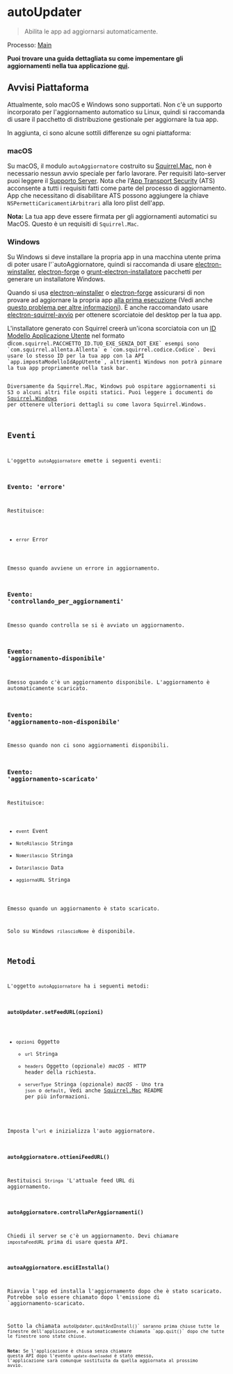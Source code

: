 # autoUpdater

> Abilita le app ad aggiornarsi automaticamente.

Processo: [Main](../glossary.md#main-process)

**Puoi trovare una guida dettagliata su come impementare gli aggiornamenti nella tua applicazione [qui](../tutorial/updates.md).**

## Avvisi Piattaforma

Attualmente, solo macOS e Windows sono supportati. Non c'è un supporto incorporato per l'aggiornamento automatico su Linux, quindi si raccomanda di usare il pacchetto di distribuzione gestionale per aggiornare la tua app.

In aggiunta, ci sono alcune sottili differenze su ogni piattaforma:

### macOS

Su macOS, il modulo `autoAggiornatore` costruito su [Squirrel.Mac](https://github.com/Squirrel/Squirrel.Mac), non è necessario nessun avvio speciale per farlo lavorare. Per requisiti lato-server puoi leggere il [Supporto Server](https://github.com/Squirrel/Squirrel.Mac#server-support). Nota che l'[App Transport Security](https://developer.apple.com/library/content/documentation/General/Reference/InfoPlistKeyReference/Articles/CocoaKeys.html#//apple_ref/doc/uid/TP40009251-SW35) (ATS) acconsente a tutti i requisiti fatti come parte del processo di aggiornamento. App che necessitano di disabilitare ATS possono aggiungere la chiave `NSPermettiCaricamentiArbitrari` alla loro plist dell'app.

**Nota:** La tua app deve essere firmata per gli aggiornamenti automatici su MacOS. Questo è un requisiti di `Squirrel.Mac`.

### Windows

Su Windows si deve installare la propria app in una macchina utente prima di poter usare l'`autoAggiornatore</o>, quindi si raccomanda di usare <a href="https://github.com/electron/windows-installer">electron-winstaller</a>, <a href="https://github.com/electron-userland/electron-forge">electron-forge</a> o <a href="https://github.com/electron/grunt-electron-installer">grunt-electron-installatore</a> pacchetti per generare un installatore Windows.</p>

<p>Quando si usa <a href="https://github.com/electron/windows-installer">electron-winstaller</a> o <a href="https://github.com/electron-userland/electron-forge">electron-forge</a> assicurarsi di non provare ad aggiornare la propria app <a href="https://github.com/electron/windows-installer#handling-squirrel-events">alla prima esecuzione</a> (Vedi anche <a href="https://github.com/electron/electron/issues/7155">questo problema per altre informazioni</a>). È anche raccomandato usare <a href="https://github.com/mongodb-js/electron-squirrel-startup">electron-squirrel-avvio</a> per ottenere scorciatoie del desktop per la tua app.</p>

<p>L'installatore generato con Squirrel creerà un'icona scorciatoia con un <a href="https://msdn.microsoft.com/en-us/library/windows/desktop/dd378459(v=vs.85).aspx">ID Modello Applicazione Utente</a> nel formato di<code>com.squirrel.PACCHETTO_ID.TUO_EXE_SENZA_DOT_EXE` esempi sono `com.squirrel.allenta.Allenta` e `com.squirrel.codice.Codice`. Devi usare lo stesso ID per la tua app con la API `app.impostaModelloIdAppUtente`, altrimenti Windows non potrà pinnare la tua app propriamente nella task bar.

Diversamente da Squirrel.Mac, Windows può ospitare aggiornamenti si S3 o alcuni altri file ospiti statici. Puoi leggere i documenti do [Squirrel.Windows](https://github.com/Squirrel/Squirrel.Windows) per ottenere ulteriori dettagli su come lavora Squirrel.Windows.

## Eventi

L'oggetto `autoAggiornatore` emette i seguenti eventi:

### Evento: 'errore'

Restituisce:

* `error` Error

Emesso quando avviene un errore in aggiornamento.

### Evento: 'controllando_per_aggiornamenti'

Emesso quando controlla se si è avviato un aggiornamento.

### Evemto: 'aggiornamento-disponibile'

Emesso quando c'è un aggiornamento disponibile. L'aggiornamento è automaticamente scaricato.

### Evento: 'aggiornamento-non-disponibile'

Emesso quando non ci sono aggiornamenti disponibili.

### Evento: 'aggiornamento-scaricato'

Restituisce:

* `event` Event
* `NoteRilascio` Stringa
* `Nomerilascio` Stringa
* `Datarilascio` Data
* `aggiornaURL` Stringa

Emesso quando un aggiornamento è stato scaricato.

Solo su Windows `rilascioNome` è disponibile.

## Metodi

L'oggetto `autoAggiornatore` ha i seguenti metodi:

### `autoUpdater.setFeedURL(opzioni)`

* `opzioni` Oggetto 
  * `url` Stringa
  * `headers` Oggetto (opzionale) *macOS* - HTTP header della richiesta.
  * `serverType` Stringa (opzionale) *macOS* - Uno tra `json` o `default`, Vedi anche [Squirrel.Mac](https://github.com/Squirrel/Squirrel.Mac) README per più informazioni.

Imposta l'`url` e inizializza l'auto aggiornatore.

### `autoAggiornatore.ottieniFeedURL()`

Restituisci `Stringa` 'L'attuale feed URL di aggiornamento.

### `autoAggiornatore.controllaPerAggiornamenti()`

Chiedi il server se c'è un aggiornamento. Devi chiamare `impostaFeedURL` prima di usare questa API.

### `autoaAggiornatore.esciEInstalla()`

Riavvia l'app ed installa l'aggiornamento dopo che è stato scaricato. Potrebbe solo essere chiamato dopo l'emissione di `aggiornamento-scaricato.</p>

<p>Sotto la chiamata <code>autoUpdater.quitAndInstall()` saranno prima chiuse tutte le finestre dell'applicazione, e automaticamente chiamata `app.quit()` dopo che tutte le finestre sono state chiuse.

**Nota:** Se l'applicazione è chiusa senza chiamare questa API dopo l'evento `update-downloaded` è stato emesso, l'applicazione sarà comunque sostituita da quella aggiornata al prossimo avvio.